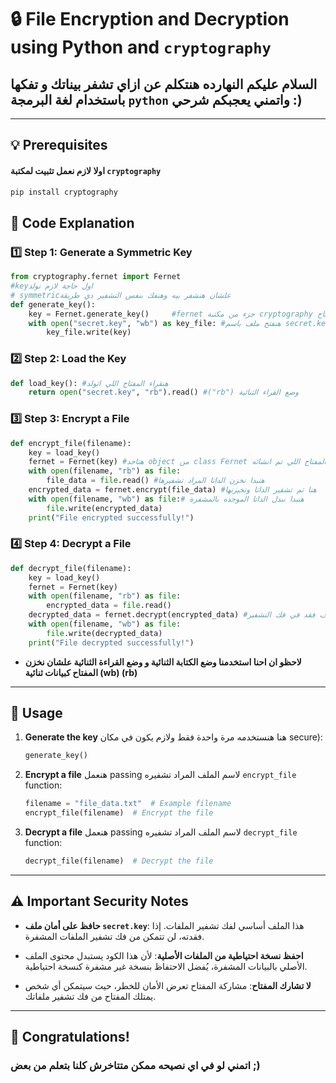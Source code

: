 # 🔒 File Encryption and Decryption using Python and `cryptography`

## السلام عليكم النهارده هنتكلم عن ازاي تشفر بيناتك و تفكها باستخدام لغة البرمجة `python` واتمني يعجبكم شرحي :)


---

## 💡 Prerequisites

#### اولا لازم نعمل تثبيت لمكتبة `cryptography` 

```bash
pip install cryptography
```

## 📝 Code Explanation

### 1️⃣ Step 1: Generate a Symmetric Key

```python
from cryptography.fernet import Fernet
#keyاول حاجة لازم نولد  
# symmetricعلشان هنشفر بيه وهنفك بنفس التشفير دي طريقة
def generate_key():
    key = Fernet.generate_key()     #fernet جزء من مكتبة cryptography هنستخدمها في التشفير وفك التشفير بنفس المفتاح
    with open("secret.key", "wb") as key_file: #هنفتح ملف باسم secret.key في وضع الكتابة الثانية ("wb") ليه wb علشان هيتخزن كبيانات ثنائية مش ملف txt
        key_file.write(key)
```

### 2️⃣ Step 2: Load the Key

```python
def load_key(): #هنقراء المفتاح اللي اتولد
    return open("secret.key", "rb").read() #("rb") وضع القراء الثنائية 

```

### 3️⃣ Step 3: Encrypt a File

```python
def encrypt_file(filename):
    key = load_key()
    fernet = Fernet(key) #هتاخد object من class Fernet وهيحتوي المفتاح اللي تم انشائه
    with open(filename, "rb") as file:
        file_data = file.read() #هنبدا نخزن الداتا المراد تشفيرها
    encrypted_data = fernet.encrypt(file_data) #هنا تم تشفير الداتا وتخيزنها 
    with open(filename, "wb") as file:# هنبدا نبدل الداتا الموجده بالمشفرة
        file.write(encrypted_data) 
    print("File encrypted successfully!") 
```


### 4️⃣ Step 4: Decrypt a File

```python
def decrypt_file(filename):
    key = load_key()        
    fernet = Fernet(key)
    with open(filename, "rb") as file: 
        encrypted_data = file.read()
    decrypted_data = fernet.decrypt(encrypted_data) #هنا زي الدالة التشفير لكن الاختلاف فقد في فك التشفير )(fernet.decrypt)
    with open(filename, "wb") as file:
        file.write(decrypted_data)
    print("File decrypted successfully!")
```

- **لاحظو ان احنا استخدمنا وضع الكتابة الثنائية و وضع القراءة الثنائية علشان نخزن المفتاح كبيانات ثنائية (wb) (rb)**

---

## 🚀 Usage

1. **Generate the key** هنا هنستخدمه مرة واحدة فقط ولازم يكون في مكان secure):

    ```python
    generate_key()
    ```

2. **Encrypt a file** هنعمل passing لاسم الملف المراد تشفيره `encrypt_file` function:

    ```python
    filename = "file_data.txt"  # Example filename
    encrypt_file(filename)  # Encrypt the file
    ```

3. **Decrypt a file** هنعمل passing لاسم الملف المراد تشفيره `decrypt_file` function:

    ```python
    decrypt_file(filename)  # Decrypt the file
    ```

---

## ⚠️ Important Security Notes

- **حافظ على أمان ملف `secret.key`**: هذا الملف أساسي لفك تشفير الملفات. إذا فقدته، لن تتمكن من فك تشفير الملفات المشفرة.
  
- **احفظ نسخة احتياطية من الملفات الأصلية**: لأن هذا الكود يستبدل محتوى الملف الأصلي بالبيانات المشفرة، يُفضل الاحتفاظ بنسخة غير مشفرة كنسخة احتياطية.

- **لا تشارك المفتاح**: مشاركة المفتاح تعرض الأمان للخطر، حيث سيتمكن أي شخص يمتلك المفتاح من فك تشفير ملفاتك.

---

## 🎉 Congratulations!
### اتمني لو في اي نصيحه ممكن متتاخرش كلنا بتعلم من بعض ;)
